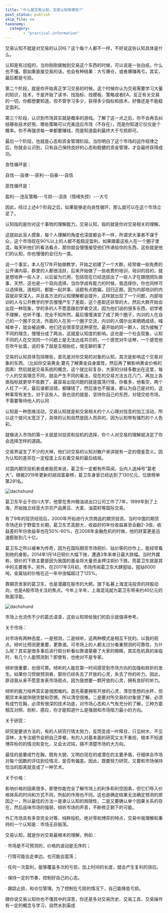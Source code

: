 ```yaml
---
title: "什么是交易认知，交易认知有哪些?"
post_status: publish
skip_file: no
taxonomy:
  category:
        - "practical-information"
---
```


交易认知不就是对交易的认识吗？这个每个人都不一样，不好说这些认知具体是什么。

认知是有过程的，当你刚刚接触到交易这个东西的时候，可以说是一张白纸，什么也不懂。那如果直接交易的话，也会有种结果：大亏爆仓，或者爆赚再亏。其实，最后都是亏损。

第二个阶段，就是你开始真正学习交易的时候。这个时候你认为交易需要学习大量的知识，技术，于是开始了读书、找指标、找模板、策略或者EA，反正有关交易的一切，你都想要知道。但不管学习多少，获得多少指标和技术，好像还是不能稳定盈利。

第三个阶段，认识到市场其实就是概率的游戏。了解了这一点之后，你不会再去纠结哪些技术好用，哪些策略可以完美适应市场（不存在），而是你知道它仅仅是个概率。你不再强求每一单都要赚钱，而是知道盈利最终大于亏损即可。

最后一个阶段，也就是心态和资金管理阶段。当你明白了这个市场的运作规律之后，你就会认识到，只有自己保持良好的心态和稳健的资金管理，才会最终获得成功。

良性循环是：

自信---自律---获利---自豪---自信

恶性循环是：

盈利---违反策略---亏损---沮丧（情绪失控）---大亏

因此，经过上述4个阶段之后，如果能够走向良性循环，那么就可以在这个市场立足了。

认知指的是你对这个事物的理解能力，交易认知，指的就是你对交易相关的理解。

这就如此盲人摸象，每个人理解的角度也深度都会不一样，所谓求大事者不谋于众，这个市场现在90%以上的人都不能稳定盈利，如果跟着这些人在一个圈子里混，每天听他们的​看法看点，那你就会慢慢接受他们传递给你的东西，这些就是他们的认知，你也慢慢的会归为一类。

说一个事实，本人在17年开始做教学，开始之初建了一个大群，经常做一些免费的公开课内容，群里的人都很活跃，后来开始做了一些收费的培训，培训的目的，就是想培养一些人才，以后留为已用，包括现在已经选拔出了一些人才在跟随团队做事，天然，这也是一个双向选择，当你学成有能力的时候，我选择你，你也同样可以选择我，道相同，都能一起共事，话题有点跑偏，回归正题。因为内部培训的内容就非常深入，并且各方法的认知理解都会提升，这样就出现了一个问题，内部培训的人与公开教学的学员慢慢产生了差距，这个差距还非常的大，然后大群开始会出现一种现象，学的多的人不愿意跟初学者交流，因为他们说的很多东西，初学者不理解，也听不懂，完全不知所然，最后慢慢演变了成了两个圈子，内训的人在自己的一个圈子交流，外面的人在另一个圈子交流，内训的人偶尔出来晒晒成绩，喊喊单子，就会被追捧，他们还会很享受这种感觉。最开始的同一群人，因为接触了不同的理念，慢慢分成了两派，这就是认知度的影响。这也是一个社会现象，认知不同的人在交流同一个问题上是无法达成共识的，一个感觉对牛谈琴，一个感觉他在吹牛扯蛋，说的多了就是互相抬杠，很无聊的事了

交易的认知具体包括哪些，首先是对你交易的对象的认知，其次是影响这个交易对象的东西，（比如你交易黄金,要先了解黄金自身属性，然后再了解影响黄金价格的因素）然后就是交易系统的概念，​这个就比较复杂，大家的分歧多数出在这里，每个人的交易理念不同，就会产生不同的看法，现在的交易方法五花八门，再加上各类指标就更举不胜数了，最容易出现问题的就是震荡行情，你看多，他看空，两个人杠了一天，最后谁都没错，都赚钱了，然后谁也不服谁，都认为自己是对的，这种事常有发生。对于这些人，我也说的就是，坚持你自己的东西，对错交给市场，不需要等待他人的认同

认知是一种思维活动，交易认知就是和交易相关的个人心理对信息的加工活动，所以这个提问太宽泛了，具体的认知自然是因人而异的，因为认知带有强烈的个人色彩。

就像进入市场的第一关就是对投资和投机的选择，你个人对交易的理解就决定了你会选择怎样的道路。

交易界诞生了不少的大神，他们对交易的认知对散户来讲就有一定的借鉴意义。因为认知的差异在一定程度上左右着交易的最后结局。

对国内期货投机者或者股民来说，葛卫东一定都有所耳闻，业内人送绰号“葛老大”。根据2019年更新的胡润富豪榜，葛卫东身家已经达到了130亿元，位居榜单第291名。

![dachshund](https://cdn.fendou.la/funstoutiao/2020/12/115451287.jpg "310.jpg")

葛卫东毕业于四川大学，他曾在贵州粮油进出口公司工作了7年，1999年到了上海，开始独立经营大宗农产品黄豆、大麦、油菜籽等国际交易。

有了9年的现货经验后，2000年开始进行大宗商品的期货投资。当时中国的期货市场还处于野蛮生长期，葛卫东艺高胆大，收益好的年份收益甚至会翻2-3倍，收益差的年份收益率也在50%-60%。在2008年金融危机的时候，他的财富更是迅速膨胀到几十亿。

葛卫东之所以被奉为传奇，因为在国际期货市场铜价、钴价等的炒作上，能经常看到他的身影。2014年1月14日铜价大幅下挫，遭遇3年来单日最大跌幅。当时外媒称，铜价的下跌主要是因为我国的基金将大量资金押注铜价下跌。而葛卫东就是其中的主要推手。另外，在2017年3月初，市场传闻葛卫东大肆囤钴，囤钴6000吨，金属钴的价格在近一年中涨幅超过了125%。

靠期货发家的葛卫东，也是潜藏在股市的大鳄。旗下私募上海混沌投资的持股动向，也是A股市场关注的焦点。今年上半年，上海混沌就为葛卫东带来约40亿元的账面浮盈。

![dachshund](https://cdn.fendou.la/funstoutiao/2020/12/115529537.jpg "37.jpg")

市场上也流传不少的葛氏语录，这些认知带给我们的启示就值得参考。

关于市场：

对市场有两种态度，一是预测，二是倾听，这两种模式是相互干扰的。以我的观点，倾听比预测更重要，更靠谱。可市场上的人都太过分看重预测的可靠性，为什么呢？其实是很多事后进行假分析看似靠谱蒙蔽了大家的眼睛，其实危机真的来临时，有几个人能预测到？即使有，也绝对不是专家。

倾听很重要，也很可靠。倾听的人能在第一时间感受到市场方向的加强和转折的发生。如果你习惯做预测者，那你已经失去了开放的心灵，失去了你的听力。因此，原谅我从来不愿意发表市场观点，因为我想要一颗开放的心灵，拥有良好的听力。

倾听的能力培养其实是很困难的。首先需要拥有开放的心灵，清空思想的水杯，但期货本来就伴随贪婪和恐惧，所以清空很难。二是要对所交易的对象很了解，必须有成竹在胸，必须有很深的技术功底，对市场心态和人气有充分的了解，三种方面相互对照、剖析、感应，你才能知道什么是强弱和市场阻力最小的方向。

关于研究：

研究是要讲方法的，有的人研究行情太努力，反而变成一叶障目，只见树木，不见深林，太专注细节会把自己弄晕。有的人对基本面的研究又太不重视，根本不知道博弈标的的情况和变化，又会太迟钝，搞不清楚市场的大方向。

最佳的是要成竹在胸，既有大貌，又明白现在的或潜在的主要矛盾，仔细体会市场对每个因数的评估到位情况，是否有偏差。因此，既要努力研究，又要和市场保持恰当的距离就变成了一种艺术。

关于价格：

影响价格的因素很多，即使你能完全了解市场上的利多和利空因素，但它们导入价格体系的时间和方式不同，所起的作用也不同。这也是确定结果无法确定预测的原因之一，所以最佳的方法一是承认认知的局限性，二是又要确认单个因果关系的存在，然后品味市场的强弱，倾听市场的声音，不断修正剩下的可能。

外汇市场具有多空完全对等、纯粹投机、绝对零和博弈的特点，交易中我理解和秉持的一个认知是：市场无非振荡。

交易认知，就是你对交易最根本的理解，例如：

· 市场是不可预测的，价格的波动是无序的；

· 行情可能会走单边，也可能会震荡；

· 任何一次盈利，能够覆盖多次的亏损，加上时间的长度，就会产生复利的效应。

· 保持一定的节奏，控制好自己的心态。

· 跟踪止损，和仓位管理。为了控制在亏损的情况下，自己能降低亏损。

跟你说交易认知你也不懂其中的深意，你还是多对交易历史、交易工具、交易操作有一定的概念与学习，自然水到渠成
